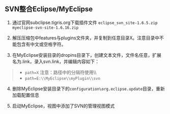 ## SVN整合Eclipse/MyEclipse

 1. 通过官网subclipse.tigris.org下载插件文件
`eclipse_svn_site-1.6.5.zip`		`myeclipse-svn-site-1.6.16.zip`

 2. 解压压缩包中features与plugins文件夹，并复制到任意目录X。注意目录中不能包含有中文或空格字符。

 3. 在MyEclipse安装目录的dropins目录下，创建文本文件，文件名任意，扩展名为.link，录入svn.link，并编辑内容如下：
>	+ `path=X`   注意：路径中的分隔符使用\\\
>	+ `path=E:\\MyEclipse\\myPlugin\\svn`

 4. 删除MyEclipse安装目录下的`configuration\org.eclipse.update`目录，重新加载配置信息

 5. 启动MyEclipse，视图中添加了SVN的管理视图模式
